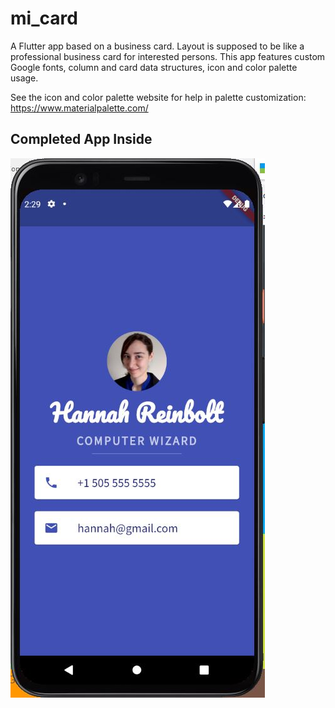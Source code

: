 # mi_card

A Flutter app based on a business card. Layout is supposed to be like a professional business card for interested persons.
This app features custom Google fonts, column and card data structures, icon and color palette usage. 

See the icon and color palette website for help in palette customization: <br />
https://www.materialpalette.com/

## Completed App Inside
![Alt text](front.JPG?raw=true "app icon")

